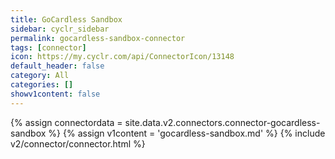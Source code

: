 ```yaml
---
title: GoCardless Sandbox
sidebar: cyclr_sidebar
permalink: gocardless-sandbox-connector
tags: [connector]
icon: https://my.cyclr.com/api/ConnectorIcon/13148
default_header: false
category: All
categories: []
showv1content: false
---
```

{% assign connectordata = site.data.v2.connectors.connector-gocardless-sandbox %}
{% assign v1content = 'gocardless-sandbox.md' %}
{% include v2/connector/connector.html %}	